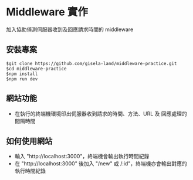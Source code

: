 # Middleware 實作
加入協助偵測伺服器收到及回應請求時間的 middleware

## 安裝專案
```
$git clone https://github.com/gisela-land/middleware-practice.git
$cd middleware-practice
$npm install
$npm run dev 
```

## 網站功能
- 在執行的終端機環境印出伺服器收到請求的時間、方法、URL 及 回應處理的間隔時間

## 如何使用網站
- 輸入 "http://localhost:3000"，終端機會輸出執行時間紀錄
- 在 "http://localhost:3000" 後加入 "/new" 或 /:id"，終端機亦會輸出對應的執行時間紀錄
